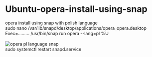 # Ubuntu-opera-install-using-snap
opera install using snap with polish language
<br>
sudo nano /var/lib/snapd/desktop/applications/opera_opera.desktop
<br>
Exec=......... /usr/bin/snap run opera --lang=pl %U
<br>
<br>
![opera pl language snap](https://user-images.githubusercontent.com/98317764/231872780-7ba352c1-e6dc-41f7-a5bc-cb6737f0e5db.PNG)
<br>
sudo systemctl restart snapd.service
